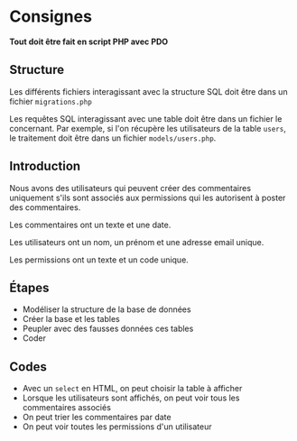 # Consignes

**Tout doit être fait en script PHP avec PDO**

## Structure

Les différents fichiers interagissant avec la structure SQL
doit être dans un fichier `migrations.php`

Les requêtes SQL interagissant avec une table doit être dans un fichier
le concernant. Par exemple, si l'on récupère les utilisateurs de la table
`users`, le traitement doit être dans un fichier `models/users.php`.

## Introduction

Nous avons des utilisateurs qui peuvent créer des commentaires uniquement
s'ils sont associés aux permissions qui les autorisent à poster des commentaires.

Les commentaires ont un texte et une date.

Les utilisateurs ont un nom, un prénom et une adresse email unique.

Les permissions ont un texte et un code unique.


## Étapes

* Modéliser la structure de la base de données
* Créer la base et les tables
* Peupler avec des fausses données ces tables
* Coder

## Codes

* Avec un `select` en HTML, on peut choisir la table à afficher
* Lorsque les utilisateurs sont affichés, on peut voir tous les commentaires associés
* On peut trier les commentaires par date
* On peut voir toutes les permissions d'un utilisateur

